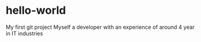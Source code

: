 # hello-world
My first git project
Myself a developer with an experience of around 4 year in IT industries
